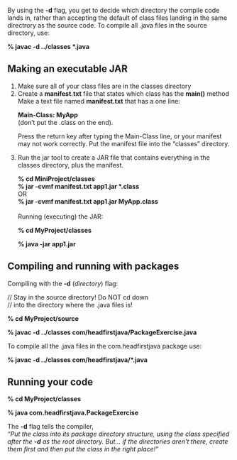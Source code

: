 By using the <b>-d</b> flag, you get to decide which directory the compile code lands in,
rather than accepting the default of class files landing in the same directrory
as the source code. To compile all .java files in the source directory, use:

<b>% javac -d ../classes *.java</b>


<H2>Making an executable JAR</H2>

<ol>
  <li>Make sure all of your class files are in the classes directory</li>
  <li>Create a <b>manifest.txt</b> file that states which class has the <b>main()</b> method
  <br>Make a text file named <b>manifest.txt</b> that has a one line:

  <b>Main-Class: MyApp</b>
  <br>(don’t put the .class on the end).

  Press the return key after typing the Main-Class line, or your manifest may not work correctly. Put the manifest file into the “classes” directory.</li>
  <li>Run the jar tool to create a JAR file that contains everything in the classes directory, plus the manifest.

  <b>% cd MiniProject/classes
  <br>% jar -cvmf manifest.txt app1.jar *.class</b>
  <br>OR
  <br><b>% jar -cvmf manifest.txt app1.jar MyApp.class</b>
  <br>
  <br>
  Running (executing) the JAR:
  <br>
  
  <b>% cd MyProject/classes</b>

  <b>% java -jar app1.jar</b></li>
</ol>


<H2>Compiling and running with packages</H2>

Compiling with the <b>-d</b> (<i>directory</i>) flag:

// Stay in the source directory! Do NOT cd down<br>
// into the directory where the .java files is!

<b>% cd MyProject/source

% javac -d ../classes com/headfirstjava/PackageExercise.java</b>

To compile all the .java files in the com.headfirstjava package use:

<b>% javac -d ../classes com/headfirstjava/*.java</b>


<H2>Running your code</H2>

<b>% cd MyProject/classes

% java com.headfirstjava.PackageExercise</b>

The <b>-d</b> flag tells the compiler,
<br><em>“Put the class into its package directory structure, using the class specified after the <b>-d</b> as the root directory. But... if the directories aren’t there, create them first and then put the class in the right place!”</em>

